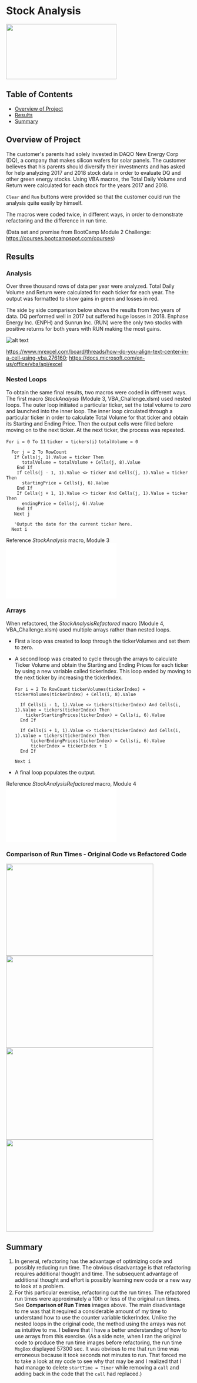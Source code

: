 # Stock Analysis
<img src="Resources_Mod2/2017_2018_Analyses.png" width="300" height="150">

## Table of Contents
* [Overview of Project](https://github.com/rkaysen63/stock-analysis/blob/master/README.md#overview-of-project)
* [Results](https://github.com/rkaysen63/stock-analysis/blob/master/README.md#results)
* [Summary](https://github.com/rkaysen63/stock-analysis/blob/master/README.md#summary)

## Overview of Project

The customer's parents had solely invested in DAQO New Energy Corp (DQ), a company that makes silicon wafers for solar panels.  The customer believes that his parents should diversify their investments and has asked for help analyzing 2017 and 2018 stock data in order to evaluate DQ and other green energy stocks.  Using VBA macros, the Total Daily Volume and Return were calculated for each stock for the years 2017 and 2018.

`Clear` and `Run` buttons were provided so that the customer could run the analysis quite easily by himself.  

The macros were coded twice, in different ways, in order to demonstrate refactoring and the difference in run time.

(Data set and premise from BootCamp Module 2 Challenge: https://courses.bootcampspot.com/courses)

## Results

### Analysis
Over three thousand rows of data per year were analyzed.  Total Daily Volume and Return were calculated for each ticker for each year.  The output was formatted to show gains in green and losses in red.

The side by side comparison below shows the results from two years of data.  DQ performed well in 2017 but suffered huge losses in 2018.  Enphase Energy Inc. (ENPH) and Sunrun Inc. (RUN) were the only two stocks with positive returns for both years with RUN making the most gains. 

![alt text](Resources_Mod2/2017_2018_Analyses.png)

https://www.mrexcel.com/board/threads/how-do-you-align-text-center-in-a-cell-using-vba.276160; https://docs.microsoft.com/en-us/office/vba/api/excel

### Nested Loops
To obtain the same final results, two macros were coded in different ways.  The first macro *StockAnalysis* (Module 3, VBA_Challenge.xlsm) used nested loops.  The outer loop initiated a particular ticker, set the total volume to zero and launched into the inner loop.  The inner loop circulated through a particular ticker in order to calculate Total Volume for that ticker and obtain its Starting and Ending Price.  Then the output cells were filled before moving on to the next ticker. At the next ticker, the process was repeated.

   `For i = 0 To 11`
      `ticker = tickers(i)`
      `totalVolume = 0`
      
      For j = 2 To RowCount
       If Cells(j, 1).Value = ticker Then
          totalVolume = totalVolume + Cells(j, 8).Value
        End If
        If Cells(j - 1, 1).Value <> ticker And Cells(j, 1).Value = ticker Then
          startingPrice = Cells(j, 6).Value   
        End If
        If Cells(j + 1, 1).Value <> ticker And Cells(j, 1).Value = ticker Then
          endingPrice = Cells(j, 6).Value
        End If
       Next j
       
       'Output the date for the current ticker here.
      Next i

Reference *StockAnalysis* macro, Module 3 ![VBA_Challenge](VBA_Challenge.xlsm)
  
### Arrays

When refactored, the *StockAnalysisRefactored* macro (Module 4, VBA_Challenge.xlsm) used multiple arrays rather than nested loops.  
* First a loop was created to loop through the tickerVolumes and set them to zero.  
* A second loop was created to cycle through the arrays to calculate Ticker Volume and obtain the Starting and Ending Prices for each ticker by using a new variable called tickerIndex.  This loop ended by moving to the next ticker by increasing the tickerIndex.  
   
   `For i = 2 To RowCount`
   `tickerVolumes(tickerIndex) = tickerVolumes(tickerIndex) + Cells(i, 8).Value`
        
        If Cells(i - 1, 1).Value <> tickers(tickerIndex) And Cells(i, 1).Value = tickers(tickerIndex) Then
          tickerStartingPrices(tickerIndex) = Cells(i, 6).Value
        End If

        If Cells(i + 1, 1).Value <> tickers(tickerIndex) And Cells(i, 1).Value = tickers(tickerIndex) Then
            tickerEndingPrices(tickerIndex) = Cells(i, 6).Value
            tickerIndex = tickerIndex + 1
        End If
    `Next i`
    
* A final loop populates the output.     

Reference *StockAnalysisRefactored* macro, Module 4 ![VBA_Challenge](VBA_Challenge.xlsm)

### Comparison of Run Times - Original Code vs Refactored Code

<img src="Resources_Mod2/AllStocks2017.png" width="400" height="250">  <img src="Resources_Mod2/AllStocksRefactored2017.png" width="400" height="250">
<img src="Resources_Mod2/AllStocks2018.png" width="400" height="250">  <img src="Resources_Mod2/AllStocksRefactored2018.png" width="400" height="250">

## Summary
1) In general, refactoring has the advantage of optimizing code and possibly reducing run time.  The obvious disadvantage is that refactoring requires additional thought and time.  The subsequent advantage of additional thought and effort is possibly learning new code or a new way to look at a problem.
2) For this particular exercise, refactoring cut the run times. The refactored run times were approximately a 10th or less of the original run times. See **Comparison of Run Times** images above. The main disadvantage to me was that it required a considerable amount of my time to understand how to use the counter variable tickerIndex.  Unlike the nested loops in the original code, the method using the arrays was not as intuitive to me. I believe that I have a better understanding of how to use arrays from this exercise. (As a side note, when I ran the original code to produce the run time images before refactoring, the run time `MsgBox` displayed 57300 sec.  It was obvious to me that run time was erroneous because it took seconds not minutes to run.  That forced me to take a look at my code to see why that may be and I realized that I had manage to delete `startTime = Timer` while removing a `call` and adding back in the code that the `call` had replaced.)
 
